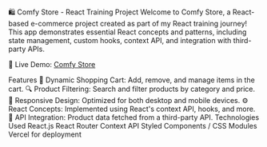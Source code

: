 

🛍️ Comfy Store - React Training Project
Welcome to Comfy Store, a React-based e-commerce project created as part of my React training journey!
This app demonstrates essential React concepts and patterns, including state management, custom hooks, context API, and integration with third-party APIs.

🌟 Live Demo: [Comfy Store](https://vercel.com/cys-projects-66803da9/comfy-store/6JLTJaKvBKJvqxrgnL1wVqeWHuLC)

Features
🛒 Dynamic Shopping Cart: Add, remove, and manage items in the cart.
🔍 Product Filtering: Search and filter products by category and price.
📄 Responsive Design: Optimized for both desktop and mobile devices.
⚙️ React Concepts: Implemented using React's context API, hooks, and more.
📡 API Integration: Product data fetched from a third-party API.
Technologies Used
React.js
React Router
Context API
Styled Components / CSS Modules
Vercel for deployment
